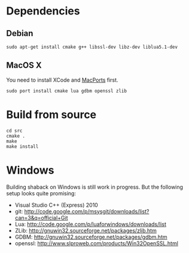 Dependencies
=============================

Debian
------------------------------

	sudo apt-get install cmake g++ libssl-dev libz-dev liblua5.1-dev


MacOS X
------------------------------
You need to install XCode and [MacPorts](http://www.macports.org/) first.

	sudo port install cmake lua gdbm openssl zlib


Build from source
==============================

	cd src
	cmake .
	make
	make install

Windows
==============================
Building shaback on Windows is still work in progress. But the following setup looks quite promising:

- Visual Studio C++ (Express) 2010
- git: http://code.google.com/p/msysgit/downloads/list?can=3&q=official+Git
- Lua: http://code.google.com/p/luaforwindows/downloads/list
- ZLib: http://gnuwin32.sourceforge.net/packages/zlib.htm
- GDBM: http://gnuwin32.sourceforge.net/packages/gdbm.htm
- openssl: http://www.slproweb.com/products/Win32OpenSSL.html
